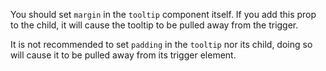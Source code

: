 You should set `margin` in the `tooltip` component itself. If you add this prop to the child, it will cause the tooltip to be pulled away from the trigger.

It is not recommended to set `padding` in the `tooltip` nor its child, doing so will cause it to be pulled away from its trigger element.
